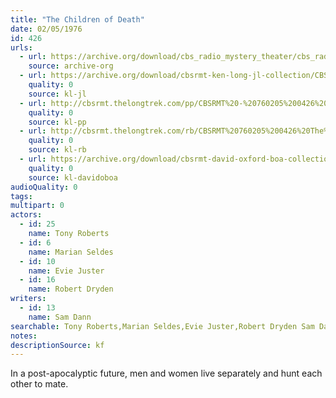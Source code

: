 ```yaml
---
title: "The Children of Death"
date: 02/05/1976
id: 426
urls: 
  - url: https://archive.org/download/cbs_radio_mystery_theater/cbs_radio_mystery_theater-0401-0450.zip/cbs_radio_mystery_theater-0401-0450%2Fcbsrmt_0426_the_children_of_death.mp3
    source: archive-org
  - url: https://archive.org/download/cbsrmt-ken-long-jl-collection/CBSRMT - 760205 0426 The Children Of Death_jl.mp3
    quality: 0
    source: kl-jl
  - url: http://cbsrmt.thelongtrek.com/pp/CBSRMT%20-%20760205%200426%20The%20Children%20of%20Death_pp.mp3
    quality: 0
    source: kl-pp
  - url: http://cbsrmt.thelongtrek.com/rb/CBSRMT%20760205%200426%20The%20Children%20of%20Death_wuwm%20recorded%206_23_76.mp3
    quality: 0
    source: kl-rb
  - url: https://archive.org/download/cbsrmt-david-oxford-boa-collection/CBSRMT-760205-0426-repeated-760623-The-Children-of-Death-(128-44)_WUWM-FM-{BoA}.mp3
    quality: 0
    source: kl-davidoboa
audioQuality: 0
tags: 
multipart: 0
actors:  
  - id: 25
    name: Tony Roberts  
  - id: 6
    name: Marian Seldes  
  - id: 10
    name: Evie Juster  
  - id: 16
    name: Robert Dryden
writers:  
  - id: 13
    name: Sam Dann
searchable: Tony Roberts,Marian Seldes,Evie Juster,Robert Dryden Sam Dann
notes: 
descriptionSource: kf
---
```

In a post-apocalyptic future, men and women live separately and hunt each other to mate.